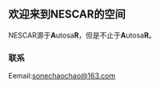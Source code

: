 ## 欢迎来到NESCAR的空间
NESCAR源于**A**utosa**R**，但是不止于**A**utosa**R**。

### 联系

Eemail:sonechaochao@163.com
